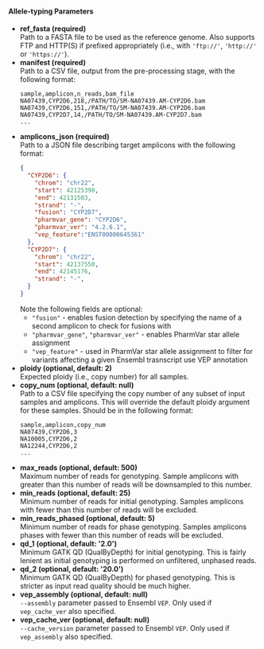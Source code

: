 #### Allele-typing Parameters

* **ref_fasta (required)**  
  Path to a FASTA file to be used as the reference genome. Also supports FTP and HTTP(S) if prefixed appropriately (i.e., with `'ftp://'`, `'http://'` or `'https://'`). 
* **manifest (required)**  
  Path to a CSV file, output from the pre-processing stage, with the following format:
  ```
  sample,amplicon,n_reads,bam_file
  NA07439,CYP2D6,218,/PATH/TO/SM-NA07439.AM-CYP2D6.bam
  NA07439,CYP2D6,151,/PATH/TO/SM-NA07439.AM-CYP2D6.bam
  NA07439,CYP2D7,14,/PATH/TO/SM-NA07439.AM-CYP2D7.bam
  ...
  ```
* **amplicons_json (required)**  
  Path to a JSON file describing target amplicons with the following format:
  ```JSON
  {
    "CYP2D6": {
      "chrom": "chr22",
      "start": 42125398,
      "end": 42131503,
      "strand": "-",
      "fusion": "CYP2D7",
      "pharmvar_gene": "CYP2D6",
      "pharmvar_ver": "4.2.6.1",
      "vep_feature":"ENST00000645361"
    },
    "CYP2D7": {
      "chrom": "chr22",
      "start": 42137550,
      "end": 42145176,
      "strand": "-",
    }
  }
  ```
  Note the following fields are optional:
    * `"fusion"` - enables fusion detection by specifying the name of a second amplicon to check for fusions with
    * `"pharmvar_gene"`, `"pharmvar_ver"` - enables PharmVar star allele assignment
    * `"vep_feature"` - used in PharmVar star allele assignment to filter for variants affecting a given Ensembl trasnscript use VEP annotation
* **ploidy (optional, default: 2)**  
  Expected ploidy (i.e., copy number) for all samples.
* **copy_num (optional, default: null)**  
  Path to a CSV file specifying the copy number of any subset of input samples and amplicons. This will override the default ploidy argument for these samples. Should be in the following format:
  ```
  sample,amplicon,copy_num
  NA07439,CYP2D6,3
  NA10005,CYP2D6,2
  NA12244,CYP2D6,2
  ...
  ```
* **max_reads (optional, default: 500)**  
  Maximum number of reads for genotyping. Sample amplicons with greater than this number of reads will be downsampled to this number.
* **min_reads (optional, default: 25)**  
  Minimum number of reads for initial genotyping. Samples amplicons with fewer than this number of reads will be excluded.
* **min_reads_phased (optional, default: 5)**  
  Minimum number of reads for phase genotyping. Samples amplicons phases with fewer than this number of reads will be excluded.
* **qd_1 (optional, default: '2.0')**  
  Minimum GATK QD (QualByDepth) for initial genotyping. This is fairly lenient as initial genotyping  is performed on unfiltered, unphased reads.
* **qd_2 (optional, default: '20.0')**  
  Minimum GATK QD (QualByDepth) for phased genotyping. This is stricter as input read quality should be much higher.
* **vep_assembly (optional, default: null)**  
  `--assembly` parameter passed to Ensembl `VEP`. Only used if `vep_cache_ver` also specified.
* **vep_cache_ver (optional, default: null)**  
  `--cache_version` parameter passed to Ensembl `VEP`. Only used if `vep_assembly` also specified.

  